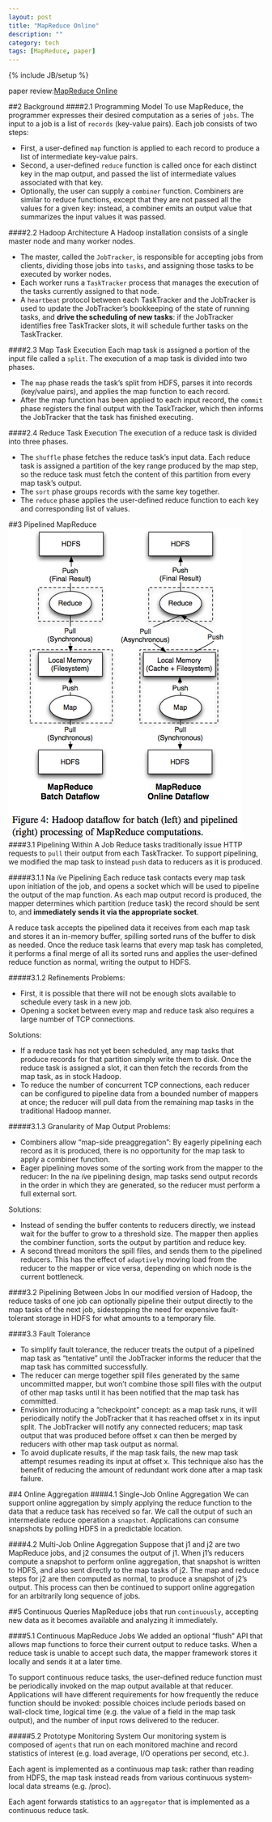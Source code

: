 ```yaml
---
layout: post
title: "MapReduce Online"
description: ""
category: tech
tags: [MapReduce, paper]
---
```

{% include JB/setup %}

paper review:[MapReduce Online](http://www.eecs.berkeley.edu/Pubs/TechRpts/2009/EECS-2009-136.pdf)

<!--break-->

##2 Background
####2.1 Programming Model
To use MapReduce, the programmer expresses their desired computation as a series of `jobs`. The input to a job is a list of `records` (key-value pairs).  Each job consists of two steps:

  * First, a user-defined `map` function is applied to each record to produce a list of intermediate key-value pairs.
  * Second, a user-defined `reduce` function is called once for each distinct key in the map output, and passed the list of intermediate values associated with that key.
  * Optionally, the user can supply a `combiner` function. Combiners are similar to reduce functions, except that they are not passed all the values for a given key: instead, a combiner emits an output value that summarizes the input values it was passed.

####2.2 Hadoop Architecture
A Hadoop installation consists of a single master node and many worker nodes.

* The master, called the `JobTracker`, is responsible for accepting jobs from clients, dividing those jobs into `tasks`, and assigning those tasks to be executed by worker nodes.
* Each worker runs a `TaskTracker` process that manages the execution of the tasks currently assigned to that node.
* A `heartbeat` protocol between each TaskTracker and the JobTracker is used to update the JobTracker’s bookkeeping of the state of running tasks, and **drive the scheduling of new tasks**: if the JobTracker identifies free TaskTracker slots, it will schedule further tasks on the TaskTracker.

####2.3 Map Task Execution
Each map task is assigned a portion of the input file called a `split`. The execution of a map task is divided into two phases.

* The `map` phase reads the task’s split from HDFS, parses it into records (key/value pairs), and applies the map function to each record.
* After the map function has been applied to each input record, the `commit` phase registers the final output with the TaskTracker, which then informs the JobTracker that the task has finished executing.

####2.4 Reduce Task Execution
The execution of a reduce task is divided into three phases.

* The `shuffle` phase fetches the reduce task’s input data. Each reduce task is assigned a partition of the key range produced by the map step, so the reduce task must fetch the content of this partition from every map task’s output.
* The `sort` phase groups records with the same key together.
* The `reduce` phase applies the user-defined reduce function to each key and corresponding list of values.

##3 Pipelined MapReduce
![mr](/assets/2013-07-09-mapreduce-online/mr_1.png)
####3.1 Pipelining Within A Job
Reduce tasks traditionally issue HTTP requests to `pull` their output from each TaskTracker. To support pipelining, we modified the map task to instead `push` data to reducers as it is produced. 

#####3.1.1 Na ̈ıve Pipelining
Each reduce task contacts every map task upon initiation of the job, and opens a socket which will be used to pipeline the output of the map function. As each map output record is produced, the mapper determines which partition (reduce task) the record should be sent to, and **immediately sends it via the appropriate socket**.

A reduce task accepts the pipelined data it receives from each map task and stores it an in-memory buffer, spilling sorted runs of the buffer to disk as needed. Once the reduce task learns that every map task has completed, it performs a final merge of all its sorted runs and applies the user-defined reduce function as normal, writing the output to HDFS.

#####3.1.2 Refinements
Problems:

* First, it is possible that there will not be enough slots available to schedule every task in a new job.
* Opening a socket between every map and reduce task also requires a large number of TCP connections.

Solutions:

* If a reduce task has not yet been scheduled, any map tasks that produce records for that partition simply write them to disk. Once the reduce task is assigned a slot, it can then fetch the records from the map task, as in stock Hadoop.
* To reduce the number of concurrent TCP connections, each reducer can be configured to pipeline data from a bounded number of mappers at once; the reducer will pull data from the remaining map tasks in the traditional Hadoop manner.

#####3.1.3 Granularity of Map Output
Problems:

* Combiners allow “map-side preaggregation”: By eagerly pipelining each record as it is produced, there is no opportunity for the map task to apply a combiner function.
* Eager pipelining moves some of the sorting work from the mapper to the reducer: In the na ̈ıve pipelining design, map tasks send output records in the order in which they are generated, so the reducer must perform a full external sort.

Solutions:

* Instead of sending the buffer contents to reducers directly, we instead wait for the buffer to grow to a threshold size. The mapper then applies the combiner function, sorts the output by partition and reduce key.
* A second thread monitors the spill files, and sends them to the pipelined reducers. This has the effect of `adaptively` moving load from the reducer to the mapper or vice versa, depending on which node is the current bottleneck.

####3.2 Pipelining Between Jobs
In our modified version of Hadoop, the reduce tasks of one job can optionally pipeline their output directly to the map tasks of the next job, sidestepping the need for expensive fault-tolerant storage in HDFS for what amounts to a temporary file.

####3.3 Fault Tolerance
* To simplify fault tolerance, the reducer treats the output of a pipelined map task as “tentative” until the JobTracker informs the reducer that the map task has committed successfully.
* The reducer can merge together spill files generated by the same uncommitted mapper, but won’t combine those spill files with the output of other map tasks until it has been notified that the map task has committed. 
* Envision introducing a “checkpoint” concept: as a map task runs, it will periodically notify the JobTracker that it has reached offset x in its input split. The JobTracker will notify any connected reducers; map task output that was produced before offset x can then be merged by reducers with other map task output as normal.
* To avoid duplicate results, if the map task fails, the new map task attempt resumes reading its input at offset x. This technique also has the benefit of reducing the amount of redundant work done after a map task failure.

##4 Online Aggregation
####4.1 Single-Job Online Aggregation
We can support online aggregation by simply applying the reduce function to the data that a reduce task has received so far. We call the output of such an intermediate reduce operation a `snapshot`. Applications can consume snapshots by polling HDFS in a predictable location.

####4.2 Multi-Job Online Aggregation
Suppose that j1 and j2 are two MapReduce jobs, and j2 consumes the output of j1. When j1’s reducers compute a snapshot to perform online aggregation, that snapshot is written to HDFS, and also sent directly to the map tasks of j2. The map and reduce steps for j2 are then computed as normal, to produce a snapshot of j2’s output. This process can then be continued to support online aggregation for an arbitrarily long sequence of jobs.

##5 Continuous Queries
MapReduce jobs that run `continuously`, accepting new data as it becomes available and analyzing it immediately.

####5.1 Continuous MapReduce Jobs
We added an optional “flush” API that allows map functions to force their current output to reduce tasks. When a reduce task is unable to accept such data, the mapper framework stores it locally and sends it at a later time. 

To support continuous reduce tasks, the user-defined reduce function must be periodically invoked on the map output available at that reducer. Applications will have different requirements for how frequently the reduce function should be invoked: possible choices include periods based on wall-clock time, logical time (e.g. the value of a field in the map task output), and the number of input rows delivered to the reducer.

#####5.2 Prototype Monitoring System
Our monitoring system is composed of `agents` that run on each monitored machine and record statistics of interest (e.g. load average, I/O operations per second, etc.).

Each agent is implemented as a continuous map task: rather than reading from HDFS, the map task instead reads from various continuous system-local data streams (e.g. /proc).

Each agent forwards statistics to an `aggregator` that is implemented as a continuous reduce task.